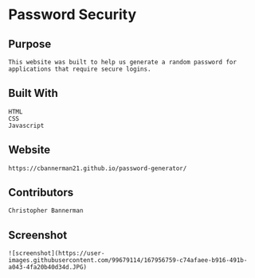 # Password Security

## Purpose
    This website was built to help us generate a random password for applications that require secure logins.

## Built With
    HTML
    CSS
    Javascript

## Website
    https://cbannerman21.github.io/password-generator/

## Contributors
    Christopher Bannerman

## Screenshot
    ![screenshot](https://user-images.githubusercontent.com/99679114/167956759-c74afaee-b916-491b-a043-4fa20b40d34d.JPG)
